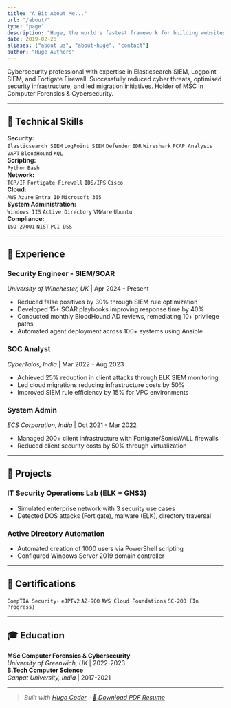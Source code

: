 ```yaml
---
title: "A Bit About Me..."
url: "/about/"
type: "page"
description: "Huge, the world's fastest framework for building websites"
date: 2019-02-28
aliases: ["about us", "about-huge", "contact"]
author: "Huge Authors"
---
```





Cybersecurity professional with expertise in Elasticsearch SIEM, Logpoint SIEM, and Fortigate Firewall. Successfully reduced cyber threats, optimised security infrastructure, and led migration initiatives. Holder of MSC in Computer Forensics & Cybersecurity.

---

## 🔧 Technical Skills  
**Security:**  
`Elasticsearch SIEM` `LogPoint SIEM` `Defender` `EDR` `Wireshark` `PCAP Analysis` `VAPT` `BloodHound` `KQL`  
**Scripting:**  
`Python` `Bash`  
**Network:**  
`TCP/IP` `Fortigate Firewall` `IDS/IPS` `Cisco`  
**Cloud:**  
`AWS` `Azure` `Entra ID` `Microsoft 365`  
**System Administration:**  
`Windows IIS` `Active Directory` `VMWare` `Ubuntu`  
**Compliance:**  
`ISO 27001` `NIST` `PCI DSS`

---

## 💼 Experience  

### **Security Engineer - SIEM/SOAR**  
*University of Winchester, UK* | Apr 2024 - Present  
- Reduced false positives by 30% through SIEM rule optimization  
- Developed 15+ SOAR playbooks improving response time by 40%  
- Conducted monthly BloodHound AD reviews, remediating 10+ privilege paths  
- Automated agent deployment across 100+ systems using Ansible  

### **SOC Analyst**  
*CyberTalos, India* | Mar 2022 - Aug 2023  
- Achieved 25% reduction in client attacks through ELK SIEM monitoring  
- Led cloud migrations reducing infrastructure costs by 50%  
- Improved SIEM rule efficiency by 15% for VPC environments  

### **System Admin**  
*ECS Corporation, India* | Oct 2021 - Mar 2022  
- Managed 200+ client infrastructure with Fortigate/SonicWALL firewalls  
- Reduced client security costs by 50% through virtualization  

---

## 🚀 Projects  

### **IT Security Operations Lab (ELK + GNS3)**  
- Simulated enterprise network with 3 security use cases  
- Detected DOS attacks (Fortigate), malware (ELK), directory traversal  

### **Active Directory Automation**  
- Automated creation of 1000 users via PowerShell scripting  
- Configured Windows Server 2019 domain controller  

---

## 📜 Certifications  
`CompTIA Security+` `eJPTv2` `AZ-900` `AWS Cloud Foundations` `SC-200 (In Progress)`

---

## 🎓 Education  
**MSc Computer Forensics & Cybersecurity**  
*University of Greenwich, UK* | 2022-2023  
**B.Tech Computer Science**  
*Ganpat University, India* | 2017-2021  

---

> *Built with [Hugo Coder](https://github.com/luizdepra/hugo-coder) - [📄 Download PDF Resume](/files/resume.pdf)*
